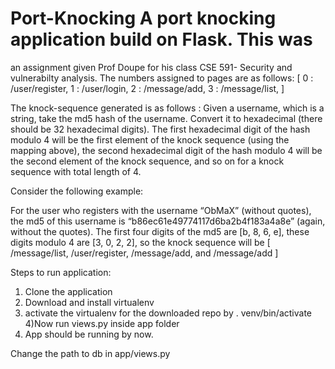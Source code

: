 # Port-Knocking A port knocking application build on Flask. This was
an assignment given Prof Doupe for his class CSE 591- Security and
vulnerabilty analysis. 
The numbers assigned to pages are as follows:
[
  0 : /user/register,
  1 : /user/login,
  2 : /message/add,
  3 : /message/list,
]

The knock-sequence generated is as follows :
Given a username, which is a string, take the md5 hash of the
username. Convert it to hexadecimal (there should be 32 hexadecimal
digits). The first hexadecimal digit of the hash modulo 4 will be the
first element of the knock sequence (using the mapping above), the
second hexadecimal digit of the hash modulo 4 will be the second
element of the knock sequence, and so on for a knock sequence with
total length of 4.

Consider the following example:

For the user who registers with the username “ObMaX” (without quotes),
the md5 of this username is “b86ec61e49774117d6ba2b4f183a4a8e” (again,
without the quotes). The first four digits of the md5 are [b, 8, 6,
e], these digits modulo 4 are [3, 0, 2, 2], so the knock sequence will
be [ /message/list, /user/register, /message/add, and /message/add ]

Steps to run application:
1) Clone the application
2) Download and install virtualenv
3) activate the virtualenv for the downloaded repo by 
. venv/bin/activate
4)Now run views.py inside app folder
5) App should be running by now. 


Change the path to db in app/views.py



